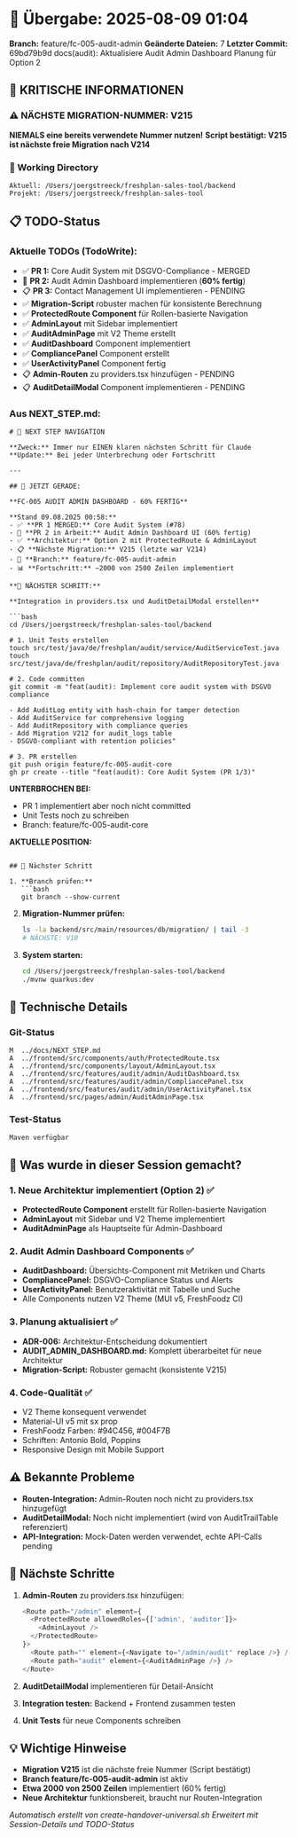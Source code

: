 # 🤝 Übergabe: 2025-08-09 01:04
**Branch:** feature/fc-005-audit-admin
**Geänderte Dateien:** 7
**Letzter Commit:** 69bd79b9d docs(audit): Aktualisiere Audit Admin Dashboard Planung für Option 2

## 🚨 KRITISCHE INFORMATIONEN

### ⚠️ NÄCHSTE MIGRATION-NUMMER: V215
**NIEMALS eine bereits verwendete Nummer nutzen!**
**Script bestätigt: V215 ist nächste freie Migration nach V214**

### 📍 Working Directory
```
Aktuell: /Users/joergstreeck/freshplan-sales-tool/backend
Projekt: /Users/joergstreeck/freshplan-sales-tool
```

## 📋 TODO-Status

### Aktuelle TODOs (TodoWrite):
- ✅ **PR 1:** Core Audit System mit DSGVO-Compliance - MERGED
- 🔄 **PR 2:** Audit Admin Dashboard implementieren (**60% fertig**)
- 📋 **PR 3:** Contact Management UI implementieren - PENDING
- ✅ **Migration-Script** robuster machen für konsistente Berechnung
- ✅ **ProtectedRoute Component** für Rollen-basierte Navigation
- ✅ **AdminLayout** mit Sidebar implementiert
- ✅ **AuditAdminPage** mit V2 Theme erstellt
- ✅ **AuditDashboard** Component implementiert
- ✅ **CompliancePanel** Component erstellt
- ✅ **UserActivityPanel** Component fertig
- 📋 **Admin-Routen** zu providers.tsx hinzufügen - PENDING
- 📋 **AuditDetailModal** Component implementieren - PENDING

### Aus NEXT_STEP.md:
```
# 🧭 NEXT STEP NAVIGATION

**Zweck:** Immer nur EINEN klaren nächsten Schritt für Claude
**Update:** Bei jeder Unterbrechung oder Fortschritt

---

## 🎯 JETZT GERADE:

**FC-005 AUDIT ADMIN DASHBOARD - 60% FERTIG**

**Stand 09.08.2025 00:58:**
- ✅ **PR 1 MERGED:** Core Audit System (#78)
- 🔄 **PR 2 in Arbeit:** Audit Admin Dashboard UI (60% fertig)
- ✅ **Architektur:** Option 2 mit ProtectedRoute & AdminLayout
- 📋 **Nächste Migration:** V215 (letzte war V214)
- 🌿 **Branch:** feature/fc-005-audit-admin
- 📊 **Fortschritt:** ~2000 von 2500 Zeilen implementiert

**🚀 NÄCHSTER SCHRITT:**

**Integration in providers.tsx und AuditDetailModal erstellen**

```bash
cd /Users/joergstreeck/freshplan-sales-tool/backend

# 1. Unit Tests erstellen
touch src/test/java/de/freshplan/audit/service/AuditServiceTest.java
touch src/test/java/de/freshplan/audit/repository/AuditRepositoryTest.java

# 2. Code committen
git commit -m "feat(audit): Implement core audit system with DSGVO compliance

- Add AuditLog entity with hash-chain for tamper detection
- Add AuditService for comprehensive logging
- Add AuditRepository with compliance queries
- Add Migration V212 for audit_logs table
- DSGVO-compliant with retention policies"

# 3. PR erstellen
git push origin feature/fc-005-audit-core
gh pr create --title "feat(audit): Core Audit System (PR 1/3)"
```

**UNTERBROCHEN BEI:**
- PR 1 implementiert aber noch nicht committed
- Unit Tests noch zu schreiben
- Branch: feature/fc-005-audit-core

**AKTUELLE POSITION:**
```

## 🎯 Nächster Schritt

1. **Branch prüfen:**
   ```bash
   git branch --show-current
   ```

2. **Migration-Nummer prüfen:**
   ```bash
   ls -la backend/src/main/resources/db/migration/ | tail -3
   # NÄCHSTE: V10
   ```

3. **System starten:**
   ```bash
   cd /Users/joergstreeck/freshplan-sales-tool/backend
   ./mvnw quarkus:dev
   ```

## 🔧 Technische Details

### Git-Status
```
M  ../docs/NEXT_STEP.md
A  ../frontend/src/components/auth/ProtectedRoute.tsx
A  ../frontend/src/components/layout/AdminLayout.tsx
A  ../frontend/src/features/audit/admin/AuditDashboard.tsx
A  ../frontend/src/features/audit/admin/CompliancePanel.tsx
A  ../frontend/src/features/audit/admin/UserActivityPanel.tsx
A  ../frontend/src/pages/admin/AuditAdminPage.tsx
```

### Test-Status
```
Maven verfügbar
```

## 🎯 Was wurde in dieser Session gemacht?

### 1. Neue Architektur implementiert (Option 2) ✅
- **ProtectedRoute Component** erstellt für Rollen-basierte Navigation
- **AdminLayout** mit Sidebar und V2 Theme implementiert
- **AuditAdminPage** als Hauptseite für Admin-Dashboard

### 2. Audit Admin Dashboard Components ✅
- **AuditDashboard:** Übersichts-Component mit Metriken und Charts
- **CompliancePanel:** DSGVO-Compliance Status und Alerts
- **UserActivityPanel:** Benutzeraktivität mit Tabelle und Suche
- Alle Components nutzen V2 Theme (MUI v5, FreshFoodz CI)

### 3. Planung aktualisiert ✅
- **ADR-006:** Architektur-Entscheidung dokumentiert
- **AUDIT_ADMIN_DASHBOARD.md:** Komplett überarbeitet für neue Architektur
- **Migration-Script:** Robuster gemacht (konsistente V215)

### 4. Code-Qualität ✅
- V2 Theme konsequent verwendet
- Material-UI v5 mit sx prop
- FreshFoodz Farben: #94C456, #004F7B
- Schriften: Antonio Bold, Poppins
- Responsive Design mit Mobile Support

## ⚠️ Bekannte Probleme

- **Routen-Integration:** Admin-Routen noch nicht zu providers.tsx hinzugefügt
- **AuditDetailModal:** Noch nicht implementiert (wird von AuditTrailTable referenziert)
- **API-Integration:** Mock-Daten werden verwendet, echte API-Calls pending

## 📝 Nächste Schritte

1. **Admin-Routen** zu providers.tsx hinzufügen:
   ```typescript
   <Route path="/admin" element={
     <ProtectedRoute allowedRoles={['admin', 'auditor']}>
       <AdminLayout />
     </ProtectedRoute>
   }>
     <Route path="" element={<Navigate to="/admin/audit" replace />} />
     <Route path="audit" element={<AuditAdminPage />} />
   </Route>
   ```

2. **AuditDetailModal** implementieren für Detail-Ansicht
3. **Integration testen:** Backend + Frontend zusammen testen
4. **Unit Tests** für neue Components schreiben

## 💡 Wichtige Hinweise

- **Migration V215** ist die nächste freie Nummer (Script bestätigt)
- **Branch feature/fc-005-audit-admin** ist aktiv
- **Etwa 2000 von 2500 Zeilen** implementiert (60% fertig)
- **Neue Architektur** funktionsbereit, braucht nur Routen-Integration

_Automatisch erstellt von create-handover-universal.sh_
_Erweitert mit Session-Details und TODO-Status_
